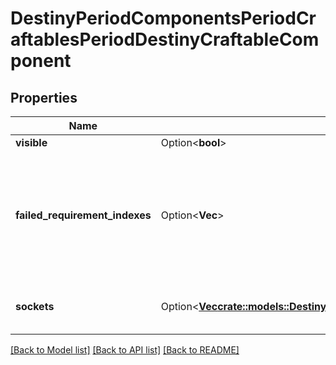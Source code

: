 # DestinyPeriodComponentsPeriodCraftablesPeriodDestinyCraftableComponent

## Properties

Name | Type | Description | Notes
------------ | ------------- | ------------- | -------------
**visible** | Option<**bool**> |  | [optional]
**failed_requirement_indexes** | Option<**Vec<i32>**> | If the requirements are not met for crafting this item, these will index into the list of failure strings. | [optional]
**sockets** | Option<[**Vec<crate::models::DestinyPeriodComponentsPeriodCraftablesPeriodDestinyCraftableSocketComponent>**](Destiny.Components.Craftables.DestinyCraftableSocketComponent.md)> | Plug item state for the crafting sockets. | [optional]

[[Back to Model list]](../README.md#documentation-for-models) [[Back to API list]](../README.md#documentation-for-api-endpoints) [[Back to README]](../README.md)


